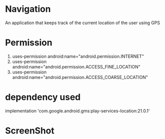 # Navigation
An application that keeps track of the current location of the user using GPS
# Permission

  1. uses-permission android:name="android.permission.INTERNET" 
  2. uses-permission android:name="android.permission.ACCESS_FINE_LOCATION" 
  3. uses-permission android:name="android.permission.ACCESS_COARSE_LOCATION" 

# dependency used
 implementation 'com.google.android.gms:play-services-location:21.0.1'

 # ScreenShot
